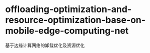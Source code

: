 # offloading-optimization-and-resource-optimization-base-on-mobile-edge-computing-net
基于边缘计算网络的卸载优化及资源优化
